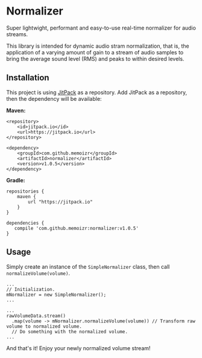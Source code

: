 # Normalizer
Super lightwight, performant and easy-to-use real-time normalizer for audio streams.

This library is intended for dynamic audio stram normalization, that is, the application of a varying amount of gain to
a stream of audio samples to bring the average sound level (RMS) and peaks to within desired levels.

## Installation

This project is using <a href="http://jitpack.io">JitPack</a> as a repository. Add JitPack as a repository, then the dependency will be available:

**Maven:**
```
<repository>
    <id>jitpack.io</id>
    <url>https://jitpack.io</url>
</repository>
```
```
<dependency>
    <groupId>com.github.memoizr</groupId>
    <artifactId>normalizer</artifactId>
    <version>v1.0.5</version>
</dependency>
```
**Gradle:**
```
repositories {
    maven {
        url "https://jitpack.io"
    }
}
```
```
dependencies {
   compile 'com.github.memoizr:normalizer:v1.0.5'
}
```

## Usage

Simply create an instance of the `SimpleNormalizer` class, then call `normalizeVolume(volume)`.

```
...
// Initialization.
mNormalizer = new SimpleNormalizer();
...

...
rawVolumeData.stream()
  .map(volume -> mNormalizer.normalizeVolume(volume)) // Transform raw volume to normalized volume.
  // Do something with the normalized volume.
...

```

And that's it! Enjoy your newly normalized volume stream!



	
